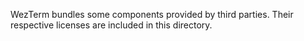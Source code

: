 WezTerm bundles some components provided by third parties.
Their respective licenses are included in this directory.
